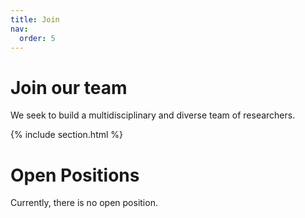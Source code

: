 ```yaml
---
title: Join
nav:
  order: 5
---
```


# <i class="fas fa-hands-helping"></i>Join our team

We seek to build a multidisciplinary and diverse team of researchers.  

{% include section.html %}

# Open Positions

Currently, there is no open position.

